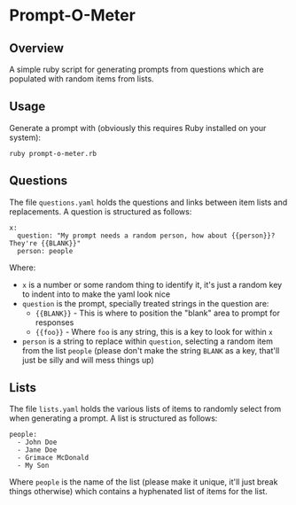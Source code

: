 # Prompt-O-Meter

## Overview

A simple ruby script for generating prompts from questions which are populated with random items from lists.

## Usage

Generate a prompt with (obviously this requires Ruby installed on your system):
```
ruby prompt-o-meter.rb
```

## Questions

The file `questions.yaml` holds the questions and links between item lists and replacements. A question is structured as follows:
```
x:
  question: "My prompt needs a random person, how about {{person}}? They're {{BLANK}}"
  person: people
```
Where:
- `x` is a number or some random thing to identify it, it's just a random key to indent into to make the yaml look nice
- `question` is the prompt, specially treated strings in the question are:
    - `{{BLANK}}` - This is where to position the "blank" area to prompt for responses
    - `{{foo}}` - Where `foo` is any string, this is a key to look for within `x`
- `person` is a string to replace within `question`, selecting a random item from the list `people` (please don't make the string `BLANK` as a key, that'll just be silly and will mess things up) 

## Lists

The file `lists.yaml` holds the various lists of items to randomly select from when generating a prompt. A list is structured as follows:
```
people:
  - John Doe
  - Jane Doe
  - Grimace McDonald
  - My Son
```

Where `people` is the name of the list (please make it unique, it'll just break things otherwise) which contains a hyphenated list of items for the list.
